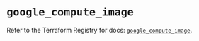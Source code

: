 # `google_compute_image`

Refer to the Terraform Registry for docs: [`google_compute_image`](https://registry.terraform.io/providers/hashicorp/google/5.26.0/docs/resources/compute_image).
